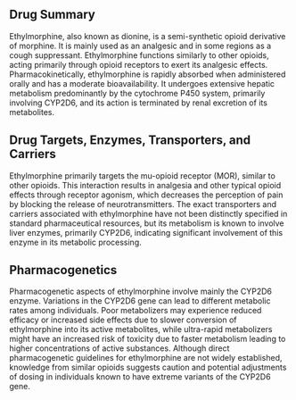## Drug Summary
Ethylmorphine, also known as dionine, is a semi-synthetic opioid derivative of morphine. It is mainly used as an analgesic and in some regions as a cough suppressant. Ethylmorphine functions similarly to other opioids, acting primarily through opioid receptors to exert its analgesic effects. Pharmacokinetically, ethylmorphine is rapidly absorbed when administered orally and has a moderate bioavailability. It undergoes extensive hepatic metabolism predominantly by the cytochrome P450 system, primarily involving CYP2D6, and its action is terminated by renal excretion of its metabolites.

## Drug Targets, Enzymes, Transporters, and Carriers
Ethylmorphine primarily targets the mu-opioid receptor (MOR), similar to other opioids. This interaction results in analgesia and other typical opioid effects through receptor agonism, which decreases the perception of pain by blocking the release of neurotransmitters. The exact transporters and carriers associated with ethylmorphine have not been distinctly specified in standard pharmaceutical resources, but its metabolism is known to involve liver enzymes, primarily CYP2D6, indicating significant involvement of this enzyme in its metabolic processing.

## Pharmacogenetics
Pharmacogenetic aspects of ethylmorphine involve mainly the CYP2D6 enzyme. Variations in the CYP2D6 gene can lead to different metabolic rates among individuals. Poor metabolizers may experience reduced efficacy or increased side effects due to slower conversion of ethylmorphine into its active metabolites, while ultra-rapid metabolizers might have an increased risk of toxicity due to faster metabolism leading to higher concentrations of active substances. Although direct pharmacogenetic guidelines for ethylmorphine are not widely established, knowledge from similar opioids suggests caution and potential adjustments of dosing in individuals known to have extreme variants of the CYP2D6 gene.